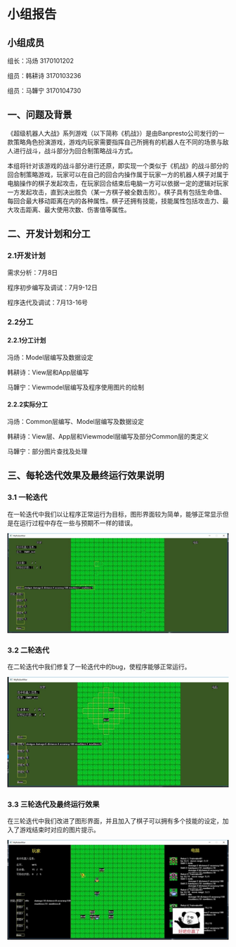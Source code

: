 ﻿# 小组报告
## 小组成员
组长：冯炀 3170101202

组员：韩耕诗 3170103236

组员：马韡宁 3170104730

## 一、问题及背景

​		《超级机器人大战》系列游戏（以下简称《机战》）是由Banpresto公司发行的一款策略角色扮演游戏，游戏内玩家需要指挥自己所拥有的机器人在不同的场景与敌人进行战斗，战斗部分为回合制策略战斗方式。

​		本组将针对该游戏的战斗部分进行还原，即实现一个类似于《机战》的战斗部分的回合制策略游戏，玩家可以在自己的回合内操作属于玩家一方的机器人棋子对属于电脑操作的棋子发起攻击，在玩家回合结束后电脑一方可以依据一定的逻辑对玩家一方发起攻击，直到决出胜负（某一方棋子被全数击败）。棋子具有包括生命值、每回合最大移动距离在内的各种属性。棋子还拥有技能，技能属性包括攻击力、最大攻击距离、最大使用次数、伤害值等属性。

## 二、开发计划和分工

### 2.1开发计划

需求分析：7月8日

程序初步编写及调试：7月9-12日

程序迭代及调试：7月13-16号

### 2.2分工

#### 2.2.1分工计划

冯炀：Model层编写及数据设定

韩耕诗：View层和App层编写

马韡宁：Viewmodel层编写及程序使用图片的绘制

#### 2.2.2实际分工

冯炀：Common层编写、Model层编写及数据设定

韩耕诗：View层、App层和Viewmodel层编写及部分Common层的类定义

马韡宁：部分图片查找及处理

## 三、每轮迭代效果及最终运行效果说明

### 3.1 一轮迭代

在一轮迭代中我们以让程序正常运行为目标，图形界面较为简单，能够正常显示但是在运行过程中存在一些与预期不一样的错误。

![](1.jpg)

### 3.2 二轮迭代

在二轮迭代中我们修复了一轮迭代中的bug，使程序能够正常运行。

![](2.jpg)

### 3.3 三轮迭代及最终运行效果

在三轮迭代中我们改进了图形界面，并且加入了棋子可以拥有多个技能的设定，加入了游戏结束时对应的图片提示。

![](3.jpg)